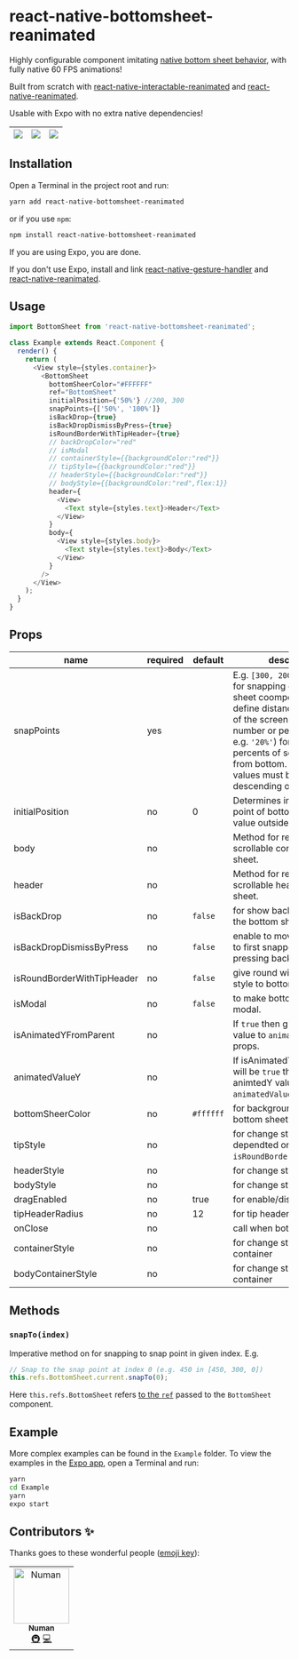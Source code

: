 # react-native-bottomsheet-reanimated

Highly configurable component imitating [native bottom sheet behavior](https://material.io/design/components/sheets-bottom.html#standard-bottom-sheet), with fully native 60 FPS animations!

Built from scratch with [react-native-interactable-reanimated](https://www.npmjs.com/package/react-native-interactable-reanimated) and [react-native-reanimated](https://github.com/kmagiera/react-native-reanimated).

Usable with Expo with no extra native dependencies!

| ![](media/bottom1.gif) | ![](media/bottom2.gif) | ![](media/bottom3.gif) |
| :--------------------: | :--------------------: | :--------------------: |

## Installation

Open a Terminal in the project root and run:

```sh
yarn add react-native-bottomsheet-reanimated
```

or if you use `npm`:

```sh
npm install react-native-bottomsheet-reanimated
```

If you are using Expo, you are done.

If you don't use Expo, install and link [react-native-gesture-handler](https://kmagiera.github.io/react-native-gesture-handler/docs/getting-started.html) and [react-native-reanimated](https://github.com/kmagiera/react-native-reanimated).

## Usage

```javascript
import BottomSheet from 'react-native-bottomsheet-reanimated';

class Example extends React.Component {
  render() {
    return (
      <View style={styles.container}>
        <BottomSheet
          bottomSheerColor="#FFFFFF"
          ref="BottomSheet"
          initialPosition={'50%'} //200, 300
          snapPoints={['50%', '100%']}
          isBackDrop={true}
          isBackDropDismissByPress={true}
          isRoundBorderWithTipHeader={true}
          // backDropColor="red"
          // isModal
          // containerStyle={{backgroundColor:"red"}}
          // tipStyle={{backgroundColor:"red"}}
          // headerStyle={{backgroundColor:"red"}}
          // bodyStyle={{backgroundColor:"red",flex:1}}
          header={
            <View>
              <Text style={styles.text}>Header</Text>
            </View>
          }
          body={
            <View style={styles.body}>
              <Text style={styles.text}>Body</Text>
            </View>
          }
        />
      </View>
    );
  }
}
```

## Props

| name                       | required | default   | description                                                                                                                                                                                                                                                                    |
| -------------------------- | -------- | --------- | ------------------------------------------------------------------------------------------------------------------------------------------------------------------------------------------------------------------------------------------------------------------------------ |
| snapPoints                 | yes      |           | E.g. `[300, 200, 0]`. Points for snapping of bottom sheet coomponent. They define distance from bottom of the screen. Might be number or percent (as string e.g. `'20%'`) for points or percents of screen height from bottom. Note: Array values must be in descending order. |
| initialPosition            | no       | 0         | Determines initial position point of bottom sheet. The value outside of snap points.                                                                                                                                                                                           |
| body                       | no       |           | Method for rendering scrollable content of bottom sheet.                                                                                                                                                                                                                       |
| header                     | no       |           | Method for rendering non-scrollable header of bottom sheet.                                                                                                                                                                                                                    |
| isBackDrop                 | no       | `false`   | for show backdrop behind the bottom sheet.                                                                                                                                                                                                                                     |
| isBackDropDismissByPress   | no       | `false`   | enable to move bottomsheet to first snappoint by pressing backdrop.                                                                                                                                                                                                            |
| isRoundBorderWithTipHeader | no       | `false`   | give round with tip header style to bottomsheet.                                                                                                                                                                                                                               |
| isModal                    | no       | `false`   | to make bottom sheet like modal.                                                                                                                                                                                                                                               |
| isAnimatedYFromParent      | no       |           | If `true` then give animated value to `animatedValueY` props.                                                                                                                                                                                                                  |
| animatedValueY             | no       |           | If isAnimatedYFromParent will be `true` then it will give animtedY value to `animatedValueY` props.                                                                                                                                                                            |
| bottomSheerColor           | no       | `#ffffff` | for background color of bottom sheet.                                                                                                                                                                                                                                          |
| tipStyle                   | no       |           | for change style of tip. it is dependted on `isRoundBorderWithTipHeader`.                                                                                                                                                                                                      |
| headerStyle                | no       |           | for change style of header.                                                                                                                                                                                                                                                    |
| bodyStyle                  | no       |           | for change style of body.                                                                                                                                                                                                                                                      |
| dragEnabled                | no       | true      | for enable/disable drag                                                                                                                                                                                                                                                        |
| tipHeaderRadius            | no       | 12        | for tip header border radius                                                                                                                                                                                                                                                   |
| onClose                    | no       |           | call when bottomsheet close                                                                                                                                                                                                                                                    |
| containerStyle             | no       |           | for change style of container                                                                                                                                                                                                                                                  |
| bodyContainerStyle         | no       |           | for change style of body container                                                                                                                                                                                                                                             |

## Methods

### `snapTo(index)`

Imperative method on for snapping to snap point in given index. E.g.

```javascript
// Snap to the snap point at index 0 (e.g. 450 in [450, 300, 0])
this.refs.BottomSheet.current.snapTo(0);
```

Here `this.refs.BottomSheet` refers [to the `ref`](https://reactjs.org/docs/react-api.html#reactcreateref) passed to the `BottomSheet` component.

## Example

More complex examples can be found in the `Example` folder. To view the examples in the [Expo app](https://expo.io/), open a Terminal and run:

```sh
yarn
cd Example
yarn
expo start
```

## Contributors ✨

Thanks goes to these wonderful people ([emoji key](https://allcontributors.org/docs/en/emoji-key)):

<!-- ALL-CONTRIBUTORS-LIST:START - Do not remove or modify this section -->
<!-- prettier-ignore -->
<table>
  <tr>
    <td align="center"><a href="https://github.com/nomi9995"><img src="https://avatars3.githubusercontent.com/u/36044436?s=460&u=c7471cd9ccec793c7a0fccc7db475a577ff7969d&v=4" width="100px;" alt="Numan"/><br /><sub><b>Numan</b></sub></a><br /><a href="#infra-Numan" title="Infrastructure (Hosting, Build-Tools, etc)">🚇</a> <a href="https://github.com/nomi9995/react-native-bottomsheet-reanimated/commits?author=nomi9995" title="Code">💻</a></td>
  </tr>
</table>

<!-- ALL-CONTRIBUTORS-LIST:END -->
